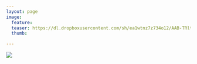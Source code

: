 ```yaml
---
layout: page
image:
  feature:
  teaser: https://dl.dropboxusercontent.com/sh/ea1wtnz7z734o12/AAB-TRltHPr6dHbgItz410Boa/abstraktit-muut/1/DS27430-245px.jpg
  thumb:

---
```


[![](https://dl.dropboxusercontent.com/sh/ea1wtnz7z734o12/AACtb5CEXzPLcJ68FT2Kod2La/abstraktit-muut/1/DS27430-800px.jpg)](https://dl.dropboxusercontent.com/sh/ea1wtnz7z734o12/AABQWQhiQ0I45uMubRoKYDRYa/abstraktit-muut/1/DS27430.jpg)
